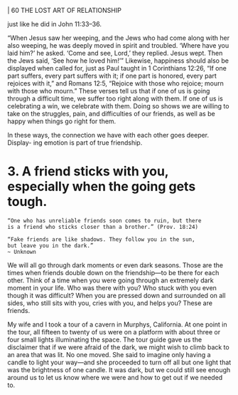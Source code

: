 | 60 THE LOST ART OF RELATIONSHIP

just like he did in John 11:33–36.

“When Jesus saw her weeping, and the Jews who had come
along with her also weeping, he was deeply moved in spirit
and troubled. ‘Where have you laid him?’ he asked. ‘Come and
see, Lord,’ they replied. Jesus wept. Then the Jews said, ‘See
how he loved him!’”
Likewise, happiness should also be displayed when called for, just as Paul
taught in 1 Corinthians 12:26, “If one part suffers, every part suffers with it;
if one part is honored, every part rejoices with it,” and Romans 12:5, “Rejoice
with those who rejoice; mourn with those who mourn.” These verses tell us that
if one of us is going through a difficult time, we suffer too right along with them.
If one of us is celebrating a win, we celebrate with them. Doing so shows we are
willing to take on the struggles, pain, and difficulties of our friends, as well as be
happy when things go right for them.

In these ways, the connection we have with each other goes deeper. Display-
ing emotion is part of true friendship.

# 3. A friend sticks with you, especially when the going gets tough.

```
“One who has unreliable friends soon comes to ruin, but there
is a friend who sticks closer than a brother.” (Prov. 18:24)
```
```
“Fake friends are like shadows. They follow you in the sun,
but leave you in the dark.”
~ Unknown
```
We will all go through dark moments or even dark seasons. Those are the
times when friends double down on the friendship—to be there for each other.
Think of a time when you were going through an extremely dark moment in
your life. Who was there with you? Who stuck with you even though it was
difficult? When you are pressed down and surrounded on all sides, who still sits
with you, cries with you, and helps you? These are friends.

My wife and I took a tour of a cavern in Murphys, California. At one point
in the tour, all fifteen to twenty of us were on a platform with about three or four
small lights illuminating the space. The tour guide gave us the disclaimer that if
we were afraid of the dark, we might wish to climb back to an area that was lit.
No one moved. She said to imagine only having a candle to light your way—and
she proceeded to turn off all but one light that was the brightness of one candle.
It was dark, but we could still see enough around us to let us know where we
were and how to get out if we needed to.


